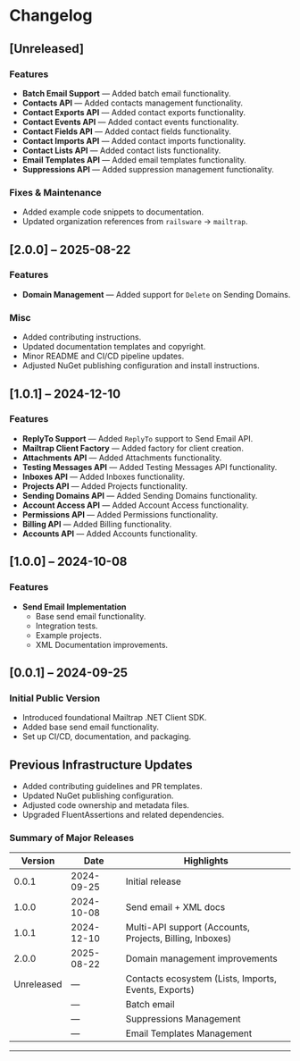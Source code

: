 # Changelog

## [Unreleased]

### Features
- **Batch Email Support** — Added batch email functionality.
- **Contacts API** — Added contacts management functionality.
- **Contact Exports API** — Added contact exports functionality.
- **Contact Events API** — Added contact events functionality.
- **Contact Fields API** — Added contact fields functionality.
- **Contact Imports API** — Added contact imports functionality.
- **Contact Lists API** — Added contact lists functionality.
- **Email Templates API** — Added email templates functionality.
- **Suppressions API** — Added suppression management functionality.

### Fixes & Maintenance
- Added example code snippets to documentation.
- Updated organization references from `railsware` → `mailtrap`.


## [2.0.0] – 2025-08-22

### Features
- **Domain Management** — Added support for `Delete` on Sending Domains.

### Misc
- Added contributing instructions.
- Updated documentation templates and copyright.
- Minor README and CI/CD pipeline updates.
- Adjusted NuGet publishing configuration and install instructions.


## [1.0.1] – 2024-12-10

### Features
- **ReplyTo Support** — Added `ReplyTo` support to Send Email API.
- **Mailtrap Client Factory** — Added factory for client creation.
- **Attachments API** — Added Attachments functionality.
- **Testing Messages API** — Added Testing Messages API functionality.
- **Inboxes API** — Added Inboxes functionality.
- **Projects API** — Added Projects functionality.
- **Sending Domains API** — Added Sending Domains functionality.
- **Account Access API** — Added Account Access functionality.
- **Permissions API** — Added Permissions functionality.
- **Billing API** — Added Billing functionality.
- **Accounts API** — Added Accounts functionality.


## [1.0.0] – 2024-10-08

### Features
- **Send Email Implementation**
  - Base send email functionality.
  - Integration tests.
  - Example projects.
  - XML Documentation improvements.


## [0.0.1] – 2024-09-25

### Initial Public Version
- Introduced foundational Mailtrap .NET Client SDK.
- Added base send email functionality.
- Set up CI/CD, documentation, and packaging.


## Previous Infrastructure Updates
- Added contributing guidelines and PR templates.
- Updated NuGet publishing configuration.
- Adjusted code ownership and metadata files.
- Upgraded FluentAssertions and related dependencies.

### Summary of Major Releases

| Version | Date       | Highlights |
|----------|------------|-------------|
| 0.0.1 | 2024-09-25 | Initial release |
| 1.0.0 | 2024-10-08 | Send email + XML docs |
| 1.0.1 | 2024-12-10 | Multi-API support (Accounts, Projects, Billing, Inboxes) |
| 2.0.0 | 2025-08-22 | Domain management improvements |
| Unreleased | — | Contacts ecosystem (Lists, Imports, Events, Exports) |
|  | — | Batch email |
|  | — | Suppressions Management |
|  | — | Email Templates Management |

---
